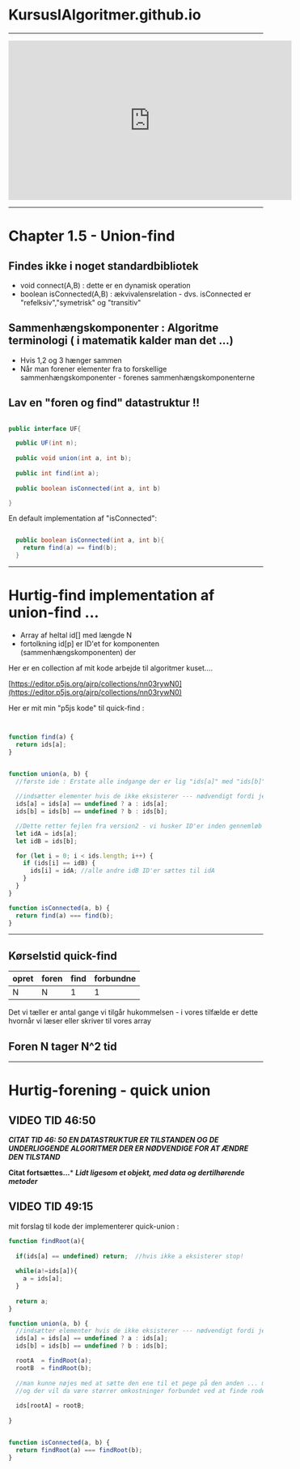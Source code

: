 # KursusIAlgoritmer.github.io

----
<iframe width="560" height="315" src="https://www.youtube.com/embed/xmbjs-rQf4k" title="YouTube video player" frameborder="0" allow="accelerometer; autoplay; clipboard-write; encrypted-media; gyroscope; picture-in-picture" allowfullscreen></iframe>

----

# Chapter 1.5 - Union-find

## Findes ikke i noget standardbibliotek

- void connect(A,B)     : dette er en dynamisk operation
- boolean isConnected(A,B) : ækvivalensrelation - dvs. isConnected er "refelksiv","symetrisk" og "transitiv"

## Sammenhængskomponenter : Algoritme terminologi ( i matematik kalder man det ...)

- Hvis 1,2 og 3 hænger sammen
- Når man forener elementer fra to forskellige sammenhængskomponenter - forenes sammenhængskomponenterne

## Lav en "foren og find" datastruktur !!

```java

public interface UF{

  public UF(int n);
  
  public void union(int a, int b);
  
  public int find(int a);
  
  public boolean isConnected(int a, int b)

}

```

En default implementation af "isConnected":

```java

  public boolean isConnected(int a, int b){
    return find(a) == find(b);
  }

```
------------------------------------------------------------------------------------------------------------
# Hurtig-find implementation af union-find ...

- Array af heltal id[] med længde N
- fortolkning id[p] er ID'et for komponenten (sammenhængskomponenten) der  


Her er en collection af mit kode arbejde til algoritmer kuset....

[https://editor.p5js.org/ajrp/collections/nn03rywN0](https://editor.p5js.org/ajrp/collections/nn03rywN0)

Her er mit min "p5js kode" til quick-find :

```javascript


function find(a) {
  return ids[a];
}


function union(a, b) {
  //første ide : Erstate alle indgange der er lig "ids[a]" med "ids[b]"
  
  //indsætter elementer hvis de ikke eksisterer --- nødvendigt fordi jeg starter med ukendt længde modsat bog
  ids[a] = ids[a] == undefined ? a : ids[a];
  ids[b] = ids[b] == undefined ? b : ids[b];

  //Dette retter fejlen fra version2 - vi husker ID'er inden gennemløb
  let idA = ids[a];
  let idB = ids[b];

  for (let i = 0; i < ids.length; i++) {
    if (ids[i] == idB) {
      ids[i] = idA; //alle andre idB ID'er sættes til idA
    }
  }
}

function isConnected(a, b) {
  return find(a) === find(b);
}

```
------------------------------------------------------------------------------------------------------------
## Kørselstid quick-find

| opret | foren | find | forbundne |
| ------| ----- | ---- | --------- |
| N     | N     | 1    | 1         |

Det vi tæller er antal gange vi tilgår hukommelsen - i vores tilfælde er dette hvornår vi læser eller skriver til vores array

## Foren N tager N^2 tid

------------------------------------------------------------------------------------------------------------
# Hurtig-forening - quick union



## VIDEO TID 46:50

***CITAT TID 46: 50***
***EN DATASTRUKTUR ER TILSTANDEN OG DE UNDERLIGGENDE ALGORITMER DER ER NØDVENDIGE FOR AT ÆNDRE DEN TILSTAND***

**Citat fortsættes...***
***Lidt ligesom et objekt, med data og dertilhørende metoder***


## VIDEO TID 49:15

mit forslag til kode der implementerer quick-union :

```javascript
function findRoot(a){
  
  if(ids[a] == undefined) return;  //hvis ikke a eksisterer stop!
  
  while(a!=ids[a]){
    a = ids[a];    
  }
 
  return a;
}

function union(a, b) {  
  //indsætter elementer hvis de ikke eksisterer --- nødvendigt fordi jeg starter med ukendt længde modsat bog
  ids[a] = ids[a] == undefined ? a : ids[a];
  ids[b] = ids[b] == undefined ? b : ids[b];

  rootA  = findRoot(a); 
  rootB  = findRoot(b);
  
  //man kunne nøjes med at sætte den ene til et pege på den anden ... men træet vil vokse -
  //og der vil da være størrer omkostninger forbundet ved at finde roden senere
  
  ids[rootA] = rootB;
  
}


function isConnected(a, b) {
  return findRoot(a) === findRoot(b);
}
```
